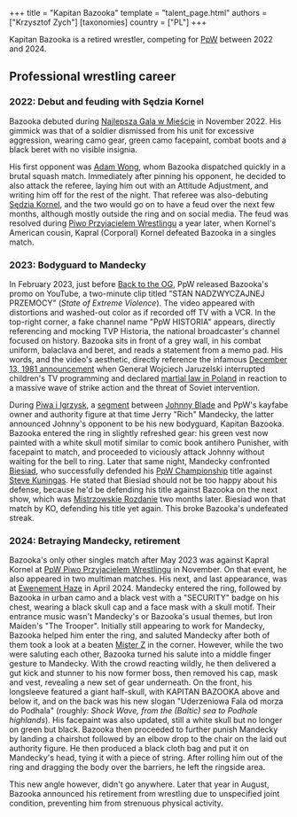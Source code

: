 +++
title = "Kapitan Bazooka"
template = "talent_page.html"
authors = ["Krzysztof Zych"]
[taxonomies]
country = ["PL"]
+++

Kapitan Bazooka is a retired wrestler, competing for [PpW](@/o/ppw.md) between 2022 and 2024.

## Professional wrestling career

### 2022: Debut and feuding with Sędzia Kornel

Bazooka debuted during [Najlepsza Gala w Mieście](@/e/ppw/2022-11-25-ppw-najlepsza-gala-w-miescie.md) in November 2022.
His gimmick was that of a soldier dismissed from his unit for excessive aggression, wearing camo gear, green camo facepaint, combat boots and a black beret with no visible insignia.

His first opponent was [Adam Wong](@/w/adam-wong.md), whom Bazooka dispatched quickly in a brutal squash match.
Immediately after pinning his opponent, he decided to also attack the referee, laying him out with an Attitude Adjustment, and writing him off for the rest of the night.
That referee was also-debuting [Sędzia Kornel](@/w/sedzia-kornel.md), and the two would go on to have a feud over the next few months, although mostly outside the ring and on social media.
The feud was resolved during [Piwo Przyjacielem Wrestlingu](@/e/ppw/2023-11-24-ppw-piwo-przyjacielem-wrestlingu.md) a year later, when Kornel's American cousin, Kapral (Corporal) Kornel defeated Bazooka in a singles match.

### 2023: Bodyguard to Mandecky

In February 2023, just before [Back to the OG](@/e/ppw/2023-02-04-ppw-back-to-the-og.md), PpW released Bazooka's promo on YouTube, a two-minute clip titled "STAN NADZWYCZAJNEJ PRZEMOCY" (_State of Extreme Violence_).
The video appeared with distortions and washed-out color as if recorded off TV with a VCR. In the top-right corner, a fake channel name "PpW HISTORIA" appears, directly referencing and mocking TVP Historia, the national broadcaster's channel focused on history.
Bazooka sits in front of a grey wall, in his combat uniform, balaclava and beret, and reads a statement from a memo pad.
His words, and the video's aesthetic, directly reference the infamous [December 13, 1981 announcement][youtube-jaruzelski] when Generał Wojciech Jaruzelski interrupted children's TV programming and declared [martial law in Poland][wikipedia-martial-law-poland] in reaction to a massive wave of strike action and the threat of Soviet intervention.

During [Piwa i Igrzysk](@/e/ppw/2023-03-11-ppw-piwa-i-igrzysk.md), a [segment][mandecki-johnny-segment] between [Johnny Blade](@/w/johnny-blade.md) and PpW's kayfabe owner and authority figure at that time Jerry "Rich" Mandecky, the latter announced Johnny's opponent to be his new bodyguard, Kapitan Bazooka.
Bazooka entered the ring in slightly refreshed gear: his green vest now painted with a white skull motif similar to comic book antihero Punisher, with facepaint to match, and proceeded to viciously attack Johnny without waiting for the bell to ring.
Later that same night, Mandecky confronted [Biesiad](@/w/biesiad.md), who successfully defended his [PpW Championship](@/c/ppw-championship.md) title against [Steve Kuningas](@/w/steve-kuningas.md). He stated that Biesiad should not be too happy about his defense, because he'd be defending his title against Bazooka on the next show, which was [Mistrzowskie Rozdanie](@/e/ppw/2023-05-06-ppw-mistrzowskie-rozdanie.md) two months later.
Biesiad won that match by KO, defending his title yet again.
This broke Bazooka's undefeated streak.

### 2024: Betraying Mandecky, retirement

Bazooka's only other singles match after May 2023 was against Kapral Kornel at [PpW Piwo Przyjacielem Wrestlingu](@/e/ppw/2023-11-24-ppw-piwo-przyjacielem-wrestlingu.md) in November.
On that event, he also appeared in two multiman matches.
His next, and last appearance, was at [Ewenement Haze](@/e/ppw/2024-04-20-ppw-ewenement-haze.md#segment-kapitan-bazooka-jerry-rich-mandecki) in April 2024.
Mandecky entered the ring, followed by Bazooka in urban camo and a black vest with a "SECURITY" badge on his chest, wearing a black skull cap and a face mask with a skull motif. Their entrance music wasn't Mandecky's or Bazooka's usual themes, but Iron Maiden's "The Trooper".
Initially still appearing to work for Mandecky, Bazooka helped him enter the ring, and saluted Mandecky after both of them took a look at a beaten [Mister Z](@/w/mister-z.md) in the corner.
However, while the two were saluting each other, Bazooka turned his salute into a middle finger gesture to Mandecky. With the crowd reacting wildly, he then delivered a gut kick and stunner to his now former boss, then removed his cap, mask and vest, revealing a new set of gear underneath.
On the front, his longsleeve featured a giant half-skull, with KAPITAN BAZOOKA above and below it, and on the back was his new slogan "Uderzeniowa Fala od morza do Podhala" (roughly: _Shock Wave, from the (Baltic) sea to Podhale highlands_). His facepaint was also updated, still a white skull but no longer on green but black.
Bazooka then proceeded to further punish Mandecky by landing a chairshot followed by an elbow drop to the chair on the laid out authority figure.
He then produced a black cloth bag and put it on Mandecky's head, tying it with a piece of string.
After rolling him out of the ring and dragging the body over the barriers, he left the ringside area.

This new angle however, didn't go anywhere. Later that year in August, Bazooka announced his retirement from wrestling due to unspecified joint condition, preventing him from strenuous physical activity.

[mandecki-johnny-segment]: https://www.youtube.com/watch?v=ziLmuoNIKUE
[wikipedia-martial-law-poland]: https://en.wikipedia.org/wiki/Martial_law_in_Poland
[youtube-jaruzelski]: https://www.youtube.com/watch?v=dKhITm9-5TU

